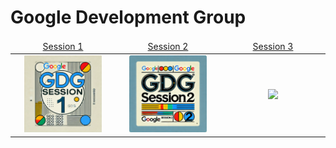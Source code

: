 # Google Development Group

<table>
    <thead>
        <tr>
<td align="center" width="25%"><a href="https://github.com/AGhaith/GDG-Session-1">         Session 1    </a></td>
<td align="center" width="25%"><a href="https://github.com/AGhaith/GDG-Session-2">         Session 2    </a></td>
<td align="center" width="25%"><a href="https://github.com/AGhaith/Inclass-Task">         Session 3    </a></td>
        </tr>
    </thead>
    <tbody>
        <tr>
<td align="center"><a href="https://github.com/AGhaith/GDG-Session-1">        <img src="/Logos/Session 1.png"          width="80%"></img></a></td>
<td align="center"><a href="https://github.com/AGhaith/GDG-Session-2">        <img src="/Logos/Session 2.png"          width="80%"></img></a></td>
<td align="center"><a href="https://github.com/AGhaith/Inclass-Task">        <img src="/Logos/Session 3.png"          width="80%"></img></a></td>
        </tr>
    </tbody>

</table>
</table>
